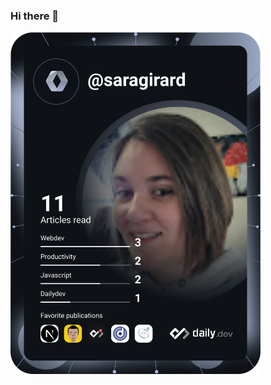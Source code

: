 ### Hi there 👋

<!--
**saragirard3/saragirard3** is a ✨ _special_ ✨ repository because its `README.md` (this file) appears on your GitHub profile.

Here are some ideas to get you started:

- 🔭 I’m currently working on ...
- 🌱 I’m currently learning ...
- 👯 I’m looking to collaborate on ...
- 🤔 I’m looking for help with ...
- 💬 Ask me about ...
- 📫 How to reach me: ...
- 😄 Pronouns: ...
- ⚡ Fun fact: ...
-->

<a href="https://app.daily.dev/saragirard"><img src="https://github.com/saragirard3/saragirard3/blob/master/devcard.svg" width="400" alt="Sara Girard's Dev Card"/></a>

